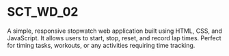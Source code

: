 # SCT_WD_02
A simple, responsive stopwatch web application built using HTML, CSS, and JavaScript. It allows users to start, stop, reset, and record lap times. Perfect for timing tasks, workouts, or any activities requiring time tracking.
